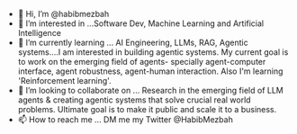 - 👋 Hi, I’m @habibmezbah
- 👀 I’m interested in ...Software Dev, Machine Learning and Artificial Intelligence
- 🌱 I’m currently learning ... AI Engineering, LLMs, RAG, Agentic systems....I am interested in building agentic systems. My current goal is to work on the emerging field of agents- specially agent-computer interface, agent robustness, agent-human interaction. Also I'm learning 'Reinforcement learning'.
- 💞️ I’m looking to collaborate on ... Research in the emerging field of LLM agents & creating agentic systems that solve crucial real world problems. Ultimate goal is to make it public and scale it to a business. 
- 📫 How to reach me ... DM me my Twitter @HabibMezbah 

<!---
habibmezbah/habibmezbah is a ✨ special ✨ repository because its `README.md` (this file) appears on your GitHub profile.
You can click the Preview link to take a look at your changes.
--->
